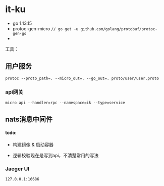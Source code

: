 # it-ku

- go 1.13.15
- protoc-gen-micro   `// go get -u github.com/golang/protobuf/protoc-gen-go`
- 
工具：



## 用户服务

```shell
protoc --proto_path=. --micro_out=. --go_out=. proto/user/user.proto
```


### api网关

```shell
micro api --handler=rpc --namespace=ik --type=service
```

## nats消息中间件

#### todo:

- 构建镜像 & 启动容器

- 逻辑校验现在是写到api，不清楚常用的写法



### Jaeger UI 

```shell
127.0.0.1:16686
```
